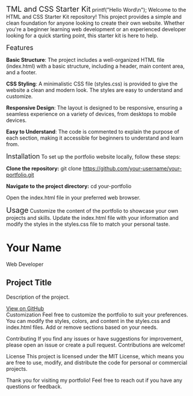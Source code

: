 
<span style="font-size: 20px;">TML and CSS Starter Kit</span>
printf("Hello Word\n");
Welcome to the HTML and CSS Starter Kit repository! This project provides a simple and clean foundation for anyone looking to create their own website. Whether you're a beginner learning web development or an experienced developer looking for a quick starting point, this starter kit is here to help.

<span style="font-size: 18px;">Features</span>

**Basic Structure**: The project includes a well-organized HTML file (index.html) with a basic structure, including a header, main content area, and a footer.

**CSS Styling**: A minimalistic CSS file (styles.css) is provided to give the website a clean and modern look. The styles are easy to understand and customize.

**Responsive Design**: The layout is designed to be responsive, ensuring a seamless experience on a variety of devices, from desktops to mobile devices.

**Easy to Understand**: The code is commented to explain the purpose of each section, making it accessible for beginners to understand and learn from.

<span style="font-size: 18px;">Installation</span>
To set up the portfolio website locally, follow these steps:

**Clone the repository:**
git clone https://github.com/your-username/your-portfolio.git

**Navigate to the project directory:**
cd your-portfolio

Open the index.html file in your preferred web browser.

<span style="font-size: 20px;">Usage</span>
Customize the content of the portfolio to showcase your own projects and skills. Update the index.html file with your information and modify the styles in the styles.css file to match your personal taste.

<!-- index.html -->

<!-- Update your details here -->
<h1>Your Name</h1>
<p>Web Developer</p>
<!-- Add your projects -->
<div class="project">
    <h2>Project Title</h2>
    <p>Description of the project.</p>
    <a href="https://github.com/your-username/project-repo">View on GitHub</a>
</div>
Customization
Feel free to customize the portfolio to suit your preferences. You can modify the styles, colors, and content in the styles.css and index.html files. Add or remove sections based on your needs.

Contributing
If you find any issues or have suggestions for improvement, please open an issue or create a pull request. Contributions are welcome!

License
This project is licensed under the MIT License, which means you are free to use, modify, and distribute the code for personal or commercial projects.

Thank you for visiting my portfolio! Feel free to reach out if you have any questions or feedback.
